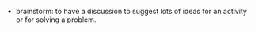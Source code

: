 - brainstorm: to have a discussion to suggest lots of ideas for an activity or for solving a problem.